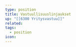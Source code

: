 ```yaml
---
type: position
title: Vastuullisuuslinjaukset
up: "[[6300 Yritysvastuu]]"
related:
tags:
  - position
icon:
---
```


